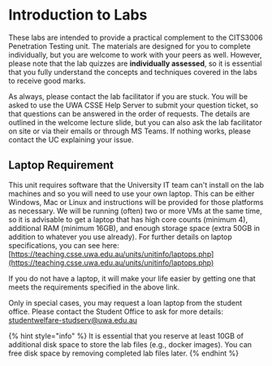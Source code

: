# Introduction to Labs

These labs are intended to provide a practical complement to the CITS3006 Penetration Testing unit. The materials are designed for you to complete individually, but you are welcome to work with your peers as well. However, please note that the lab quizzes are **individually assessed**, so it is essential that you fully understand the concepts and techniques covered in the labs to receive good marks.

As always, please contact the lab facilitator if you are stuck. You will be asked to use the UWA CSSE Help Server to submit your question ticket, so that questions can be answered in the order of requests. The details are outlined in the welcome lecture slide, but you can also ask the lab facilitator on site or via their emails or through MS Teams. If nothing works, please contact the UC explaining your issue.

## Laptop Requirement

This unit requires software that the University IT team can't install on the lab machines and so you will need to use your own laptop. This can be either Windows, Mac or Linux and instructions will be provided for those platforms as necessary. We will be running (often) two or more VMs at the same time, so it is advisable to get a laptop that has high core counts (minimum 4), additional RAM (minimum 16GB), and enough storage space (extra 50GB in addition to whatever you use already). For further details on laptop specifications, you can see here: [https://teaching.csse.uwa.edu.au/units/unitinfo/laptops.php](https://teaching.csse.uwa.edu.au/units/unitinfo/laptops.php)

If you do not have a laptop, it will make your life easier by getting one that meets the requirements specified in the above link.

Only in special cases, you may request a loan laptop from the student office. Please contact the Student Office to ask for more details: [studentwelfare-studserv@uwa.edu.au](mailto:studentwelfare-studserv@uwa.edu.au)

{% hint style="info" %}
It is essential that you reserve at least 10GB of additional disk space to store the lab files (e.g., docker images). You can free disk space by removing completed lab files later.
{% endhint %}
